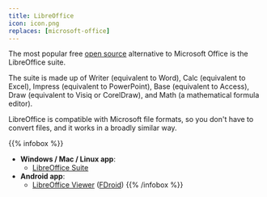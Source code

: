 ```yaml
---
title: LibreOffice
icon: icon.png
replaces: [microsoft-office]
---
```

The most popular free [open source][open source] alternative to Microsoft Office is the LibreOffice suite.

The suite is made up of Writer (equivalent to Word), Calc (equivalent to Excel), Impress (equivalent to PowerPoint), Base (equivalent to Access), Draw (equivalent to Visiq or CorelDraw), and Math (a mathematical formula editor).

LibreOffice is compatible with Microsoft file formats, so you don't have to convert files, and it works in a broadly similar way.

{{% infobox %}}
- **Windows / Mac / Linux app**:
  - [LibreOffice Suite](https://www.libreoffice.org/download/download)
- **Android app**:
  - [LibreOffice Viewer](https://play.google.com/store/apps/details?id=org.documentfoundation.libreoffice) ([FDroid](https://f-droid.org/en/packages/org.documentfoundation.libreoffice/))
{{% /infobox %}}

[open source]: https://web.archive.org/web/20180904102804/https://switching.social/what-is-open-source-software/
